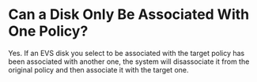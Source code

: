 # Can a Disk Only Be Associated With One Policy?<a name="EN-US_TOPIC_0105943829"></a>

Yes. If an EVS disk you select to be associated with the target policy has been associated with another one, the system will disassociate it from the original policy and then associate it with the target one.

